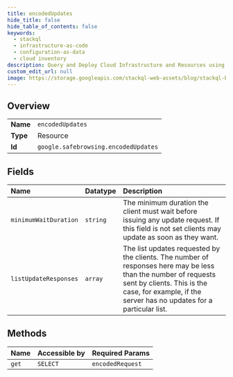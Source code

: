 ```yaml
---
title: encodedUpdates
hide_title: false
hide_table_of_contents: false
keywords:
  - stackql
  - infrastructure-as-code
  - configuration-as-data
  - cloud inventory
description: Query and Deploy Cloud Infrastructure and Resources using SQL
custom_edit_url: null
image: https://storage.googleapis.com/stackql-web-assets/blog/stackql-blog-post-featured-image.png
---
```

  
    

## Overview
<table><tbody>
<tr><td><b>Name</b></td><td><code>encodedUpdates</code></td></tr>
<tr><td><b>Type</b></td><td>Resource</td></tr>
<tr><td><b>Id</b></td><td><code>google.safebrowsing.encodedUpdates</code></td></tr>
</tbody></table>

## Fields
| Name | Datatype | Description |
|:-----|:---------|:------------|
| `minimumWaitDuration` | `string` | The minimum duration the client must wait before issuing any update request. If this field is not set clients may update as soon as they want. |
| `listUpdateResponses` | `array` | The list updates requested by the clients. The number of responses here may be less than the number of requests sent by clients. This is the case, for example, if the server has no updates for a particular list. |
## Methods
| Name | Accessible by | Required Params |
|:-----|:--------------|:----------------|
| `get` | `SELECT` | `encodedRequest` |

